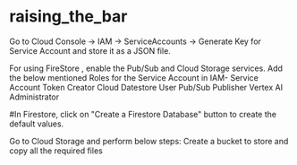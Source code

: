 # raising_the_bar

Go to Cloud Console -> IAM -> ServiceAccounts -> Generate Key for Service Account and store it as a JSON file. 

For using FireStore , enable the Pub/Sub and Cloud Storage services.
Add the below mentioned Roles for the Service Account in IAM- 
  Service Account Token Creator
  Cloud Datestore User
  Pub/Sub Publisher
  Vertex AI Administrator

#In Firestore, click on "Create a Firestore Database" button to create the default values.

Go to Cloud Storage and perform below steps:
  Create a bucket to store and copy all the required files
  

  
